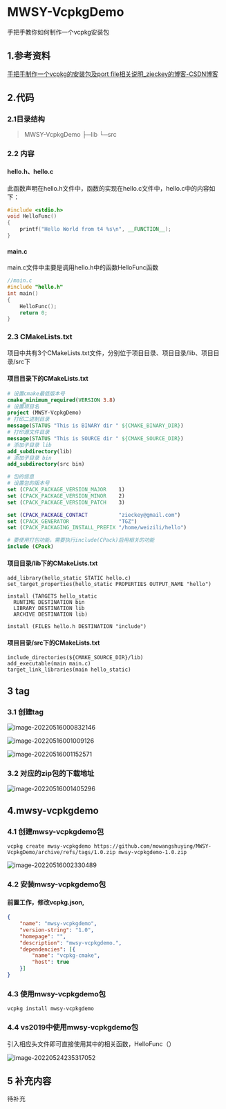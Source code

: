 # MWSY-VcpkgDemo

手把手教你如何制作一个vcpkg安装包

## 1.参考资料

[手把手制作一个vcpkg的安装包及port file相关说明_zieckey的博客-CSDN博客](https://blog.csdn.net/zieckey/article/details/72795427)

## 2.代码

### 2.1目录结构

>MWSY-VcpkgDemo
>├─lib
>└─src

### 2.2 内容

#### hello.h、hello.c

此函数声明在hello.h文件中，函数的实现在hello.c文件中，hello.c中的内容如下：

```c++
#include <stdio.h>
void HelloFunc()
{
    printf("Hello World from t4 %s\n", __FUNCTION__);
}
```

#### main.c

main.c文件中主要是调用hello.h中的函数HelloFunc函数

```c++
//main.c
#include "hello.h"
int main()
{
    HelloFunc();
    return 0;
}

```

### 2.3 CMakeLists.txt

项目中共有3个CMakeLists.txt文件，分别位于项目目录、项目目录/lib、项目目录/src下

#### 项目目录下的CMakeLists.txt

```cmake
# 设置cmake最低版本号
cmake_minimum_required(VERSION 3.8)
# 设置项目名
project (MWSY-VcpkgDemo)
# 打印二进制目录
message(STATUS "This is BINARY dir " ${CMAKE_BINARY_DIR})
# 打印源文件目录
message(STATUS "This is SOURCE dir " ${CMAKE_SOURCE_DIR})
# 添加子目录 lib
add_subdirectory(lib)
# 添加子目录 bin
add_subdirectory(src bin)

# 包的信息
# 设置包的版本号
set (CPACK_PACKAGE_VERSION_MAJOR    1)
set (CPACK_PACKAGE_VERSION_MINOR    2)
set (CPACK_PACKAGE_VERSION_PATCH    3)

set (CPACK_PACKAGE_CONTACT          "zieckey@gmail.com")
set (CPACK_GENERATOR                "TGZ")
set (CPACK_PACKAGING_INSTALL_PREFIX "/home/weizili/hello")

# 要使用打包功能，需要执行include(CPack)启用相关的功能
include (CPack)
```

#### 项目目录/lib下的CMakeLists.txt

```
add_library(hello_static STATIC hello.c)
set_target_properties(hello_static PROPERTIES OUTPUT_NAME "hello")

install (TARGETS hello_static
  RUNTIME DESTINATION bin
  LIBRARY DESTINATION lib
  ARCHIVE DESTINATION lib)

install (FILES hello.h DESTINATION "include")
```

#### 项目目录/src下的CMakeLists.txt

```
include_directories(${CMAKE_SOURCE_DIR}/lib)
add_executable(main main.c)
target_link_libraries(main hello_static)
```

## 3 tag

### 3.1 创建tag

![image-20220516000832146](./img/image-20220516000832146.png)

![image-20220516001009126](./img/image-20220516001009126.png)

![image-20220516001152571](./img/image-20220516001152571.png)

### 3.2 对应的zip包的下载地址

![image-20220516001405296](./img/image-20220516001405296.png)

## 4.mwsy-vcpkgdemo

### 4.1 创建mwsy-vcpkgdemo包

```shell
vcpkg create mwsy-vcpkgdemo https://github.com/mowangshuying/MWSY-VcpkgDemo/archive/refs/tags/1.0.zip mwsy-vcpkgdemo-1.0.zip
```

![image-20220516002330489](./img/image-20220516002330489.png)

### 4.2 安装mwsy-vcpkgdemo包

#### 前置工作，修改vcpkg.json,

```json
{
    "name": "mwsy-vcpkgdemo",
    "version-string": "1.0",
    "homepage": "",
    "description": "mwsy-vcpkgdemo.",
    "dependencies": [{
        "name": "vcpkg-cmake",
        "host": true
    }]
}
```



### 4.3 使用mwsy-vcpkgdemo包

```shell
vcpkg install mwsy-vcpkgdemo
```

### 4.4 vs2019中使用mwsy-vcpkgdemo包

引入相应头文件即可直接使用其中的相关函数，HelloFunc（）

![image-20220524235317052](./img/image-20220524235317052.png)

## 5 补充内容

待补充